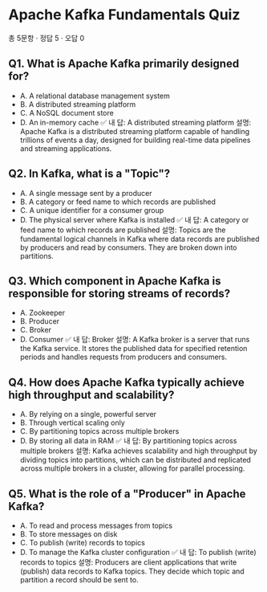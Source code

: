# Apache Kafka Fundamentals Quiz
총 5문항 · 정답 5 · 오답 0

## Q1. What is Apache Kafka primarily designed for?
- A. A relational database management system
- B. A distributed streaming platform
- C. A NoSQL document store
- D. An in-memory cache
✅ 내 답: A distributed streaming platform
설명: Apache Kafka is a distributed streaming platform capable of handling trillions of events a day, designed for building real-time data pipelines and streaming applications.

## Q2. In Kafka, what is a "Topic"?
- A. A single message sent by a producer
- B. A category or feed name to which records are published
- C. A unique identifier for a consumer group
- D. The physical server where Kafka is installed
✅ 내 답: A category or feed name to which records are published
설명: Topics are the fundamental logical channels in Kafka where data records are published by producers and read by consumers. They are broken down into partitions.

## Q3. Which component in Apache Kafka is responsible for storing streams of records?
- A. Zookeeper
- B. Producer
- C. Broker
- D. Consumer
✅ 내 답: Broker
설명: A Kafka broker is a server that runs the Kafka service. It stores the published data for specified retention periods and handles requests from producers and consumers.

## Q4. How does Apache Kafka typically achieve high throughput and scalability?
- A. By relying on a single, powerful server
- B. Through vertical scaling only
- C. By partitioning topics across multiple brokers
- D. By storing all data in RAM
✅ 내 답: By partitioning topics across multiple brokers
설명: Kafka achieves scalability and high throughput by dividing topics into partitions, which can be distributed and replicated across multiple brokers in a cluster, allowing for parallel processing.

## Q5. What is the role of a "Producer" in Apache Kafka?
- A. To read and process messages from topics
- B. To store messages on disk
- C. To publish (write) records to topics
- D. To manage the Kafka cluster configuration
✅ 내 답: To publish (write) records to topics
설명: Producers are client applications that write (publish) data records to Kafka topics. They decide which topic and partition a record should be sent to.